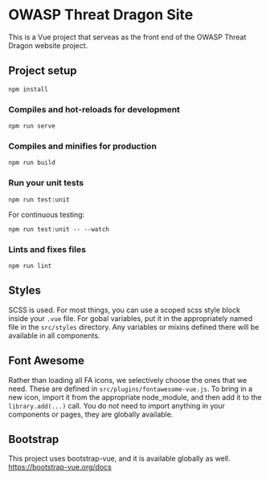 # OWASP Threat Dragon Site
This is a Vue project that serveas as the front end of the OWASP Threat Dragon website project.

## Project setup
```
npm install
```

### Compiles and hot-reloads for development
```
npm run serve
```

### Compiles and minifies for production
```
npm run build
```

### Run your unit tests
```
npm run test:unit
```
For continuous testing:
```
npm run test:unit -- --watch
```

### Lints and fixes files
```
npm run lint
```

## Styles
SCSS is used.  For most things, you can use a scoped scss style block inside your `.vue` file.
For gobal variables, put it in the appropriately named file in the `src/styles` directory.
Any variables or mixins defined there will be available in all components.

## Font Awesome
Rather than loading all FA icons, we selectively choose the ones that we need.  These are defined in `src/plugins/fontawesome-vue.js`.
To bring in a new icon, import it from the appropriate node_module, and then add it to the `library.add(...)` call.
You do not need to import anything in your components or pages, they are globally available.

## Bootstrap
This project uses bootstrap-vue, and it is available globally as well.
https://bootstrap-vue.org/docs

